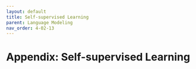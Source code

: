 ```yaml
---
layout: default
title: Self-supervised Learning
parent: Language Modeling
nav_order: 4-02-13
---
```


# Appendix: Self-supervised Learning

